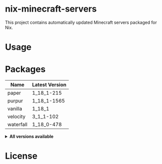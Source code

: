 # nix-minecraft-servers

This project contains automatically updated Minecraft servers packaged for Nix.

# Usage

# Packages

<!-- minecraft-servers start -->

| Name      | Latest Version |
| --------- | -------------- |
| paper     | 1_18_1-215     |
| purpur    | 1_18_1-1565    |
| vanilla   | 1_18_1         |
| velocity  | 3_1_1-102      |
| waterfall | 1_18_0-478     |

<details>
<summary><b>All versions available</b></summary>
<table>
<tr><th>Name</th><th>Version</th></tr>
<tr><td>paper</td><td>1_18_1-215</td></tr>
<tr><td>paper_1</td><td>1_18_1-215</td></tr>
<tr><td>paper_1_10</td><td>1_10_2-918</td></tr>
<tr><td>paper_1_10_2</td><td>1_10_2-918</td></tr>
<tr><td>paper_1_11</td><td>1_11_2-1106</td></tr>
<tr><td>paper_1_11_2</td><td>1_11_2-1106</td></tr>
<tr><td>paper_1_12</td><td>1_12_2-1620</td></tr>
<tr><td>paper_1_12_0</td><td>1_12_0-1169</td></tr>
<tr><td>paper_1_12_1</td><td>1_12_1-1204</td></tr>
<tr><td>paper_1_12_2</td><td>1_12_2-1620</td></tr>
<tr><td>paper_1_13</td><td>1_13_2-657</td></tr>
<tr><td>paper_1_13_0</td><td>1_13_0-173</td></tr>
<tr><td>paper_1_13_1</td><td>1_13_1-386</td></tr>
<tr><td>paper_1_13_2</td><td>1_13_2-657</td></tr>
<tr><td>paper_1_14</td><td>1_14_4-245</td></tr>
<tr><td>paper_1_14_0</td><td>1_14_0-17</td></tr>
<tr><td>paper_1_14_1</td><td>1_14_1-50</td></tr>
<tr><td>paper_1_14_2</td><td>1_14_2-107</td></tr>
<tr><td>paper_1_14_3</td><td>1_14_3-134</td></tr>
<tr><td>paper_1_14_4</td><td>1_14_4-245</td></tr>
<tr><td>paper_1_15</td><td>1_15_2-393</td></tr>
<tr><td>paper_1_15_0</td><td>1_15_0-21</td></tr>
<tr><td>paper_1_15_1</td><td>1_15_1-62</td></tr>
<tr><td>paper_1_15_2</td><td>1_15_2-393</td></tr>
<tr><td>paper_1_16</td><td>1_16_5-794</td></tr>
<tr><td>paper_1_16_1</td><td>1_16_1-138</td></tr>
<tr><td>paper_1_16_2</td><td>1_16_2-189</td></tr>
<tr><td>paper_1_16_3</td><td>1_16_3-253</td></tr>
<tr><td>paper_1_16_4</td><td>1_16_4-416</td></tr>
<tr><td>paper_1_16_5</td><td>1_16_5-794</td></tr>
<tr><td>paper_1_17</td><td>1_17_1-409</td></tr>
<tr><td>paper_1_17_0</td><td>1_17_0-79</td></tr>
<tr><td>paper_1_17_1</td><td>1_17_1-409</td></tr>
<tr><td>paper_1_18</td><td>1_18_1-215</td></tr>
<tr><td>paper_1_18_0</td><td>1_18_0-66</td></tr>
<tr><td>paper_1_18_1</td><td>1_18_1-215</td></tr>
<tr><td>paper_1_8</td><td>1_8_8-445</td></tr>
<tr><td>paper_1_8_8</td><td>1_8_8-445</td></tr>
<tr><td>paper_1_9</td><td>1_9_4-775</td></tr>
<tr><td>paper_1_9_4</td><td>1_9_4-775</td></tr>
<tr><td>purpur</td><td>1_18_1-1565</td></tr>
<tr><td>purpur_1</td><td>1_18_1-1565</td></tr>
<tr><td>purpur_1_14</td><td>1_14_4-337</td></tr>
<tr><td>purpur_1_14_1</td><td>1_14_1-63</td></tr>
<tr><td>purpur_1_14_2</td><td>1_14_2-126</td></tr>
<tr><td>purpur_1_14_3</td><td>1_14_3-202</td></tr>
<tr><td>purpur_1_14_4</td><td>1_14_4-337</td></tr>
<tr><td>purpur_1_15</td><td>1_15_2-606</td></tr>
<tr><td>purpur_1_15_0</td><td>1_15_0-346</td></tr>
<tr><td>purpur_1_15_1</td><td>1_15_1-397</td></tr>
<tr><td>purpur_1_15_2</td><td>1_15_2-606</td></tr>
<tr><td>purpur_1_16</td><td>1_16_5-1171</td></tr>
<tr><td>purpur_1_16_1</td><td>1_16_1-710</td></tr>
<tr><td>purpur_1_16_2</td><td>1_16_2-750</td></tr>
<tr><td>purpur_1_16_3</td><td>1_16_3-808</td></tr>
<tr><td>purpur_1_16_4</td><td>1_16_4-956</td></tr>
<tr><td>purpur_1_16_5</td><td>1_16_5-1171</td></tr>
<tr><td>purpur_1_17</td><td>1_17_1-1428</td></tr>
<tr><td>purpur_1_17_0</td><td>1_17_0-1255</td></tr>
<tr><td>purpur_1_17_1</td><td>1_17_1-1428</td></tr>
<tr><td>purpur_1_18</td><td>1_18_1-1565</td></tr>
<tr><td>purpur_1_18_0</td><td>1_18_0-1433</td></tr>
<tr><td>purpur_1_18_1</td><td>1_18_1-1565</td></tr>
<tr><td>vanilla</td><td>1_18_1</td></tr>
<tr><td>vanilla_1</td><td>1_18_1</td></tr>
<tr><td>vanilla_13w16a</td><td>13w16a</td></tr>
<tr><td>vanilla_13w16b</td><td>13w16b</td></tr>
<tr><td>vanilla_13w17a</td><td>13w17a</td></tr>
<tr><td>vanilla_13w18a</td><td>13w18a</td></tr>
<tr><td>vanilla_13w18b</td><td>13w18b</td></tr>
<tr><td>vanilla_13w18c</td><td>13w18c</td></tr>
<tr><td>vanilla_13w19a</td><td>13w19a</td></tr>
<tr><td>vanilla_13w21a</td><td>13w21a</td></tr>
<tr><td>vanilla_13w21b</td><td>13w21b</td></tr>
<tr><td>vanilla_13w22a</td><td>13w22a</td></tr>
<tr><td>vanilla_13w23a</td><td>13w23a</td></tr>
<tr><td>vanilla_13w23b</td><td>13w23b</td></tr>
<tr><td>vanilla_13w24a</td><td>13w24a</td></tr>
<tr><td>vanilla_13w24b</td><td>13w24b</td></tr>
<tr><td>vanilla_13w25a</td><td>13w25a</td></tr>
<tr><td>vanilla_13w25b</td><td>13w25b</td></tr>
<tr><td>vanilla_13w25c</td><td>13w25c</td></tr>
<tr><td>vanilla_13w26a</td><td>13w26a</td></tr>
<tr><td>vanilla_13w36a</td><td>13w36a</td></tr>
<tr><td>vanilla_13w36b</td><td>13w36b</td></tr>
<tr><td>vanilla_13w37a</td><td>13w37a</td></tr>
<tr><td>vanilla_13w37b</td><td>13w37b</td></tr>
<tr><td>vanilla_13w38a</td><td>13w38a</td></tr>
<tr><td>vanilla_13w38b</td><td>13w38b</td></tr>
<tr><td>vanilla_13w38c</td><td>13w38c</td></tr>
<tr><td>vanilla_13w39a</td><td>13w39a</td></tr>
<tr><td>vanilla_13w39b</td><td>13w39b</td></tr>
<tr><td>vanilla_13w41a</td><td>13w41a</td></tr>
<tr><td>vanilla_13w41b</td><td>13w41b</td></tr>
<tr><td>vanilla_13w42a</td><td>13w42a</td></tr>
<tr><td>vanilla_13w42b</td><td>13w42b</td></tr>
<tr><td>vanilla_13w43a</td><td>13w43a</td></tr>
<tr><td>vanilla_13w47a</td><td>13w47a</td></tr>
<tr><td>vanilla_13w47b</td><td>13w47b</td></tr>
<tr><td>vanilla_13w47c</td><td>13w47c</td></tr>
<tr><td>vanilla_13w47d</td><td>13w47d</td></tr>
<tr><td>vanilla_13w47e</td><td>13w47e</td></tr>
<tr><td>vanilla_13w48a</td><td>13w48a</td></tr>
<tr><td>vanilla_13w48b</td><td>13w48b</td></tr>
<tr><td>vanilla_13w49a</td><td>13w49a</td></tr>
<tr><td>vanilla_14w02a</td><td>14w02a</td></tr>
<tr><td>vanilla_14w02b</td><td>14w02b</td></tr>
<tr><td>vanilla_14w02c</td><td>14w02c</td></tr>
<tr><td>vanilla_14w03a</td><td>14w03a</td></tr>
<tr><td>vanilla_14w03b</td><td>14w03b</td></tr>
<tr><td>vanilla_14w04a</td><td>14w04a</td></tr>
<tr><td>vanilla_14w04b</td><td>14w04b</td></tr>
<tr><td>vanilla_14w05a</td><td>14w05a</td></tr>
<tr><td>vanilla_14w05b</td><td>14w05b</td></tr>
<tr><td>vanilla_14w06a</td><td>14w06a</td></tr>
<tr><td>vanilla_14w06b</td><td>14w06b</td></tr>
<tr><td>vanilla_14w07a</td><td>14w07a</td></tr>
<tr><td>vanilla_14w08a</td><td>14w08a</td></tr>
<tr><td>vanilla_14w10a</td><td>14w10a</td></tr>
<tr><td>vanilla_14w10b</td><td>14w10b</td></tr>
<tr><td>vanilla_14w10c</td><td>14w10c</td></tr>
<tr><td>vanilla_14w11a</td><td>14w11a</td></tr>
<tr><td>vanilla_14w11b</td><td>14w11b</td></tr>
<tr><td>vanilla_14w17a</td><td>14w17a</td></tr>
<tr><td>vanilla_14w18a</td><td>14w18a</td></tr>
<tr><td>vanilla_14w18b</td><td>14w18b</td></tr>
<tr><td>vanilla_14w19a</td><td>14w19a</td></tr>
<tr><td>vanilla_14w20a</td><td>14w20a</td></tr>
<tr><td>vanilla_14w20b</td><td>14w20b</td></tr>
<tr><td>vanilla_14w21a</td><td>14w21a</td></tr>
<tr><td>vanilla_14w21b</td><td>14w21b</td></tr>
<tr><td>vanilla_14w25a</td><td>14w25a</td></tr>
<tr><td>vanilla_14w25b</td><td>14w25b</td></tr>
<tr><td>vanilla_14w26a</td><td>14w26a</td></tr>
<tr><td>vanilla_14w26b</td><td>14w26b</td></tr>
<tr><td>vanilla_14w26c</td><td>14w26c</td></tr>
<tr><td>vanilla_14w27a</td><td>14w27a</td></tr>
<tr><td>vanilla_14w27b</td><td>14w27b</td></tr>
<tr><td>vanilla_14w28a</td><td>14w28a</td></tr>
<tr><td>vanilla_14w28b</td><td>14w28b</td></tr>
<tr><td>vanilla_14w29a</td><td>14w29a</td></tr>
<tr><td>vanilla_14w29b</td><td>14w29b</td></tr>
<tr><td>vanilla_14w30a</td><td>14w30a</td></tr>
<tr><td>vanilla_14w30b</td><td>14w30b</td></tr>
<tr><td>vanilla_14w30c</td><td>14w30c</td></tr>
<tr><td>vanilla_14w31a</td><td>14w31a</td></tr>
<tr><td>vanilla_14w32a</td><td>14w32a</td></tr>
<tr><td>vanilla_14w32b</td><td>14w32b</td></tr>
<tr><td>vanilla_14w32c</td><td>14w32c</td></tr>
<tr><td>vanilla_14w32d</td><td>14w32d</td></tr>
<tr><td>vanilla_14w33a</td><td>14w33a</td></tr>
<tr><td>vanilla_14w33b</td><td>14w33b</td></tr>
<tr><td>vanilla_14w33c</td><td>14w33c</td></tr>
<tr><td>vanilla_14w34a</td><td>14w34a</td></tr>
<tr><td>vanilla_14w34b</td><td>14w34b</td></tr>
<tr><td>vanilla_14w34c</td><td>14w34c</td></tr>
<tr><td>vanilla_14w34d</td><td>14w34d</td></tr>
<tr><td>vanilla_15w14a</td><td>15w14a</td></tr>
<tr><td>vanilla_15w31a</td><td>15w31a</td></tr>
<tr><td>vanilla_15w31b</td><td>15w31b</td></tr>
<tr><td>vanilla_15w31c</td><td>15w31c</td></tr>
<tr><td>vanilla_15w32a</td><td>15w32a</td></tr>
<tr><td>vanilla_15w32b</td><td>15w32b</td></tr>
<tr><td>vanilla_15w32c</td><td>15w32c</td></tr>
<tr><td>vanilla_15w33a</td><td>15w33a</td></tr>
<tr><td>vanilla_15w33b</td><td>15w33b</td></tr>
<tr><td>vanilla_15w33c</td><td>15w33c</td></tr>
<tr><td>vanilla_15w34a</td><td>15w34a</td></tr>
<tr><td>vanilla_15w34b</td><td>15w34b</td></tr>
<tr><td>vanilla_15w34c</td><td>15w34c</td></tr>
<tr><td>vanilla_15w34d</td><td>15w34d</td></tr>
<tr><td>vanilla_15w35a</td><td>15w35a</td></tr>
<tr><td>vanilla_15w35b</td><td>15w35b</td></tr>
<tr><td>vanilla_15w35c</td><td>15w35c</td></tr>
<tr><td>vanilla_15w35d</td><td>15w35d</td></tr>
<tr><td>vanilla_15w35e</td><td>15w35e</td></tr>
<tr><td>vanilla_15w36a</td><td>15w36a</td></tr>
<tr><td>vanilla_15w36b</td><td>15w36b</td></tr>
<tr><td>vanilla_15w36c</td><td>15w36c</td></tr>
<tr><td>vanilla_15w36d</td><td>15w36d</td></tr>
<tr><td>vanilla_15w37a</td><td>15w37a</td></tr>
<tr><td>vanilla_15w38a</td><td>15w38a</td></tr>
<tr><td>vanilla_15w38b</td><td>15w38b</td></tr>
<tr><td>vanilla_15w39a</td><td>15w39a</td></tr>
<tr><td>vanilla_15w39b</td><td>15w39b</td></tr>
<tr><td>vanilla_15w39c</td><td>15w39c</td></tr>
<tr><td>vanilla_15w40a</td><td>15w40a</td></tr>
<tr><td>vanilla_15w40b</td><td>15w40b</td></tr>
<tr><td>vanilla_15w41a</td><td>15w41a</td></tr>
<tr><td>vanilla_15w41b</td><td>15w41b</td></tr>
<tr><td>vanilla_15w42a</td><td>15w42a</td></tr>
<tr><td>vanilla_15w43a</td><td>15w43a</td></tr>
<tr><td>vanilla_15w43b</td><td>15w43b</td></tr>
<tr><td>vanilla_15w43c</td><td>15w43c</td></tr>
<tr><td>vanilla_15w44a</td><td>15w44a</td></tr>
<tr><td>vanilla_15w44b</td><td>15w44b</td></tr>
<tr><td>vanilla_15w45a</td><td>15w45a</td></tr>
<tr><td>vanilla_15w46a</td><td>15w46a</td></tr>
<tr><td>vanilla_15w47a</td><td>15w47a</td></tr>
<tr><td>vanilla_15w47b</td><td>15w47b</td></tr>
<tr><td>vanilla_15w47c</td><td>15w47c</td></tr>
<tr><td>vanilla_15w49a</td><td>15w49a</td></tr>
<tr><td>vanilla_15w49b</td><td>15w49b</td></tr>
<tr><td>vanilla_15w50a</td><td>15w50a</td></tr>
<tr><td>vanilla_15w51a</td><td>15w51a</td></tr>
<tr><td>vanilla_15w51b</td><td>15w51b</td></tr>
<tr><td>vanilla_16w02a</td><td>16w02a</td></tr>
<tr><td>vanilla_16w03a</td><td>16w03a</td></tr>
<tr><td>vanilla_16w04a</td><td>16w04a</td></tr>
<tr><td>vanilla_16w05a</td><td>16w05a</td></tr>
<tr><td>vanilla_16w05b</td><td>16w05b</td></tr>
<tr><td>vanilla_16w06a</td><td>16w06a</td></tr>
<tr><td>vanilla_16w07a</td><td>16w07a</td></tr>
<tr><td>vanilla_16w07b</td><td>16w07b</td></tr>
<tr><td>vanilla_16w14a</td><td>16w14a</td></tr>
<tr><td>vanilla_16w15a</td><td>16w15a</td></tr>
<tr><td>vanilla_16w15b</td><td>16w15b</td></tr>
<tr><td>vanilla_16w20a</td><td>16w20a</td></tr>
<tr><td>vanilla_16w21a</td><td>16w21a</td></tr>
<tr><td>vanilla_16w21b</td><td>16w21b</td></tr>
<tr><td>vanilla_16w32a</td><td>16w32a</td></tr>
<tr><td>vanilla_16w32b</td><td>16w32b</td></tr>
<tr><td>vanilla_16w33a</td><td>16w33a</td></tr>
<tr><td>vanilla_16w35a</td><td>16w35a</td></tr>
<tr><td>vanilla_16w36a</td><td>16w36a</td></tr>
<tr><td>vanilla_16w38a</td><td>16w38a</td></tr>
<tr><td>vanilla_16w39a</td><td>16w39a</td></tr>
<tr><td>vanilla_16w39b</td><td>16w39b</td></tr>
<tr><td>vanilla_16w39c</td><td>16w39c</td></tr>
<tr><td>vanilla_16w40a</td><td>16w40a</td></tr>
<tr><td>vanilla_16w41a</td><td>16w41a</td></tr>
<tr><td>vanilla_16w42a</td><td>16w42a</td></tr>
<tr><td>vanilla_16w43a</td><td>16w43a</td></tr>
<tr><td>vanilla_16w44a</td><td>16w44a</td></tr>
<tr><td>vanilla_16w50a</td><td>16w50a</td></tr>
<tr><td>vanilla_17w06a</td><td>17w06a</td></tr>
<tr><td>vanilla_17w13a</td><td>17w13a</td></tr>
<tr><td>vanilla_17w13b</td><td>17w13b</td></tr>
<tr><td>vanilla_17w14a</td><td>17w14a</td></tr>
<tr><td>vanilla_17w15a</td><td>17w15a</td></tr>
<tr><td>vanilla_17w16a</td><td>17w16a</td></tr>
<tr><td>vanilla_17w16b</td><td>17w16b</td></tr>
<tr><td>vanilla_17w17a</td><td>17w17a</td></tr>
<tr><td>vanilla_17w17b</td><td>17w17b</td></tr>
<tr><td>vanilla_17w18a</td><td>17w18a</td></tr>
<tr><td>vanilla_17w18b</td><td>17w18b</td></tr>
<tr><td>vanilla_17w31a</td><td>17w31a</td></tr>
<tr><td>vanilla_17w43a</td><td>17w43a</td></tr>
<tr><td>vanilla_17w43b</td><td>17w43b</td></tr>
<tr><td>vanilla_17w45a</td><td>17w45a</td></tr>
<tr><td>vanilla_17w45b</td><td>17w45b</td></tr>
<tr><td>vanilla_17w46a</td><td>17w46a</td></tr>
<tr><td>vanilla_17w47a</td><td>17w47a</td></tr>
<tr><td>vanilla_17w47b</td><td>17w47b</td></tr>
<tr><td>vanilla_17w48a</td><td>17w48a</td></tr>
<tr><td>vanilla_17w49a</td><td>17w49a</td></tr>
<tr><td>vanilla_17w49b</td><td>17w49b</td></tr>
<tr><td>vanilla_17w50a</td><td>17w50a</td></tr>
<tr><td>vanilla_18w01a</td><td>18w01a</td></tr>
<tr><td>vanilla_18w02a</td><td>18w02a</td></tr>
<tr><td>vanilla_18w03a</td><td>18w03a</td></tr>
<tr><td>vanilla_18w03b</td><td>18w03b</td></tr>
<tr><td>vanilla_18w05a</td><td>18w05a</td></tr>
<tr><td>vanilla_18w06a</td><td>18w06a</td></tr>
<tr><td>vanilla_18w07a</td><td>18w07a</td></tr>
<tr><td>vanilla_18w07b</td><td>18w07b</td></tr>
<tr><td>vanilla_18w07c</td><td>18w07c</td></tr>
<tr><td>vanilla_18w08a</td><td>18w08a</td></tr>
<tr><td>vanilla_18w08b</td><td>18w08b</td></tr>
<tr><td>vanilla_18w09a</td><td>18w09a</td></tr>
<tr><td>vanilla_18w10a</td><td>18w10a</td></tr>
<tr><td>vanilla_18w10b</td><td>18w10b</td></tr>
<tr><td>vanilla_18w10c</td><td>18w10c</td></tr>
<tr><td>vanilla_18w10d</td><td>18w10d</td></tr>
<tr><td>vanilla_18w11a</td><td>18w11a</td></tr>
<tr><td>vanilla_18w14a</td><td>18w14a</td></tr>
<tr><td>vanilla_18w14b</td><td>18w14b</td></tr>
<tr><td>vanilla_18w15a</td><td>18w15a</td></tr>
<tr><td>vanilla_18w16a</td><td>18w16a</td></tr>
<tr><td>vanilla_18w19a</td><td>18w19a</td></tr>
<tr><td>vanilla_18w19b</td><td>18w19b</td></tr>
<tr><td>vanilla_18w20a</td><td>18w20a</td></tr>
<tr><td>vanilla_18w20b</td><td>18w20b</td></tr>
<tr><td>vanilla_18w20c</td><td>18w20c</td></tr>
<tr><td>vanilla_18w21a</td><td>18w21a</td></tr>
<tr><td>vanilla_18w21b</td><td>18w21b</td></tr>
<tr><td>vanilla_18w22a</td><td>18w22a</td></tr>
<tr><td>vanilla_18w22b</td><td>18w22b</td></tr>
<tr><td>vanilla_18w22c</td><td>18w22c</td></tr>
<tr><td>vanilla_18w30a</td><td>18w30a</td></tr>
<tr><td>vanilla_18w30b</td><td>18w30b</td></tr>
<tr><td>vanilla_18w31a</td><td>18w31a</td></tr>
<tr><td>vanilla_18w32a</td><td>18w32a</td></tr>
<tr><td>vanilla_18w33a</td><td>18w33a</td></tr>
<tr><td>vanilla_18w43a</td><td>18w43a</td></tr>
<tr><td>vanilla_18w43b</td><td>18w43b</td></tr>
<tr><td>vanilla_18w43c</td><td>18w43c</td></tr>
<tr><td>vanilla_18w44a</td><td>18w44a</td></tr>
<tr><td>vanilla_18w45a</td><td>18w45a</td></tr>
<tr><td>vanilla_18w46a</td><td>18w46a</td></tr>
<tr><td>vanilla_18w47a</td><td>18w47a</td></tr>
<tr><td>vanilla_18w47b</td><td>18w47b</td></tr>
<tr><td>vanilla_18w48a</td><td>18w48a</td></tr>
<tr><td>vanilla_18w48b</td><td>18w48b</td></tr>
<tr><td>vanilla_18w49a</td><td>18w49a</td></tr>
<tr><td>vanilla_18w50a</td><td>18w50a</td></tr>
<tr><td>vanilla_19w02a</td><td>19w02a</td></tr>
<tr><td>vanilla_19w03a</td><td>19w03a</td></tr>
<tr><td>vanilla_19w03b</td><td>19w03b</td></tr>
<tr><td>vanilla_19w03c</td><td>19w03c</td></tr>
<tr><td>vanilla_19w04a</td><td>19w04a</td></tr>
<tr><td>vanilla_19w04b</td><td>19w04b</td></tr>
<tr><td>vanilla_19w05a</td><td>19w05a</td></tr>
<tr><td>vanilla_19w06a</td><td>19w06a</td></tr>
<tr><td>vanilla_19w07a</td><td>19w07a</td></tr>
<tr><td>vanilla_19w08a</td><td>19w08a</td></tr>
<tr><td>vanilla_19w08b</td><td>19w08b</td></tr>
<tr><td>vanilla_19w09a</td><td>19w09a</td></tr>
<tr><td>vanilla_19w11a</td><td>19w11a</td></tr>
<tr><td>vanilla_19w11b</td><td>19w11b</td></tr>
<tr><td>vanilla_19w12a</td><td>19w12a</td></tr>
<tr><td>vanilla_19w12b</td><td>19w12b</td></tr>
<tr><td>vanilla_19w13a</td><td>19w13a</td></tr>
<tr><td>vanilla_19w13b</td><td>19w13b</td></tr>
<tr><td>vanilla_19w14a</td><td>19w14a</td></tr>
<tr><td>vanilla_19w14b</td><td>19w14b</td></tr>
<tr><td>vanilla_19w34a</td><td>19w34a</td></tr>
<tr><td>vanilla_19w35a</td><td>19w35a</td></tr>
<tr><td>vanilla_19w36a</td><td>19w36a</td></tr>
<tr><td>vanilla_19w37a</td><td>19w37a</td></tr>
<tr><td>vanilla_19w38a</td><td>19w38a</td></tr>
<tr><td>vanilla_19w38b</td><td>19w38b</td></tr>
<tr><td>vanilla_19w39a</td><td>19w39a</td></tr>
<tr><td>vanilla_19w40a</td><td>19w40a</td></tr>
<tr><td>vanilla_19w41a</td><td>19w41a</td></tr>
<tr><td>vanilla_19w42a</td><td>19w42a</td></tr>
<tr><td>vanilla_19w44a</td><td>19w44a</td></tr>
<tr><td>vanilla_19w45a</td><td>19w45a</td></tr>
<tr><td>vanilla_19w45b</td><td>19w45b</td></tr>
<tr><td>vanilla_19w46a</td><td>19w46a</td></tr>
<tr><td>vanilla_19w46b</td><td>19w46b</td></tr>
<tr><td>vanilla_1_10</td><td>1_10_2</td></tr>
<tr><td>vanilla_1_10_0</td><td>1_10_0</td></tr>
<tr><td>vanilla_1_10_1</td><td>1_10_1</td></tr>
<tr><td>vanilla_1_10_2</td><td>1_10_2</td></tr>
<tr><td>vanilla_1_10_pre1</td><td>1_10_pre1</td></tr>
<tr><td>vanilla_1_10_pre2</td><td>1_10_pre2</td></tr>
<tr><td>vanilla_1_11</td><td>1_11_2</td></tr>
<tr><td>vanilla_1_11_0</td><td>1_11_0</td></tr>
<tr><td>vanilla_1_11_1</td><td>1_11_1</td></tr>
<tr><td>vanilla_1_11_2</td><td>1_11_2</td></tr>
<tr><td>vanilla_1_11_pre1</td><td>1_11_pre1</td></tr>
<tr><td>vanilla_1_12</td><td>1_12_2</td></tr>
<tr><td>vanilla_1_12_0</td><td>1_12_0</td></tr>
<tr><td>vanilla_1_12_1</td><td>1_12_1</td></tr>
<tr><td>vanilla_1_12_1_pre1</td><td>1_12_1_pre1</td></tr>
<tr><td>vanilla_1_12_2</td><td>1_12_2</td></tr>
<tr><td>vanilla_1_12_2_pre1</td><td>1_12_2_pre1</td></tr>
<tr><td>vanilla_1_12_2_pre2</td><td>1_12_2_pre2</td></tr>
<tr><td>vanilla_1_12_pre1</td><td>1_12_pre1</td></tr>
<tr><td>vanilla_1_12_pre2</td><td>1_12_pre2</td></tr>
<tr><td>vanilla_1_12_pre3</td><td>1_12_pre3</td></tr>
<tr><td>vanilla_1_12_pre4</td><td>1_12_pre4</td></tr>
<tr><td>vanilla_1_12_pre5</td><td>1_12_pre5</td></tr>
<tr><td>vanilla_1_12_pre6</td><td>1_12_pre6</td></tr>
<tr><td>vanilla_1_12_pre7</td><td>1_12_pre7</td></tr>
<tr><td>vanilla_1_13</td><td>1_13_2</td></tr>
<tr><td>vanilla_1_13_0</td><td>1_13_0</td></tr>
<tr><td>vanilla_1_13_1</td><td>1_13_1</td></tr>
<tr><td>vanilla_1_13_1_pre1</td><td>1_13_1_pre1</td></tr>
<tr><td>vanilla_1_13_1_pre2</td><td>1_13_1_pre2</td></tr>
<tr><td>vanilla_1_13_2</td><td>1_13_2</td></tr>
<tr><td>vanilla_1_13_2_pre1</td><td>1_13_2_pre1</td></tr>
<tr><td>vanilla_1_13_2_pre2</td><td>1_13_2_pre2</td></tr>
<tr><td>vanilla_1_13_pre1</td><td>1_13_pre1</td></tr>
<tr><td>vanilla_1_13_pre10</td><td>1_13_pre10</td></tr>
<tr><td>vanilla_1_13_pre2</td><td>1_13_pre2</td></tr>
<tr><td>vanilla_1_13_pre3</td><td>1_13_pre3</td></tr>
<tr><td>vanilla_1_13_pre4</td><td>1_13_pre4</td></tr>
<tr><td>vanilla_1_13_pre5</td><td>1_13_pre5</td></tr>
<tr><td>vanilla_1_13_pre6</td><td>1_13_pre6</td></tr>
<tr><td>vanilla_1_13_pre7</td><td>1_13_pre7</td></tr>
<tr><td>vanilla_1_13_pre8</td><td>1_13_pre8</td></tr>
<tr><td>vanilla_1_13_pre9</td><td>1_13_pre9</td></tr>
<tr><td>vanilla_1_14</td><td>1_14_4</td></tr>
<tr><td>vanilla_1_14-pre1</td><td>1_14-pre1</td></tr>
<tr><td>vanilla_1_14-pre2</td><td>1_14-pre2</td></tr>
<tr><td>vanilla_1_14-pre3</td><td>1_14-pre3</td></tr>
<tr><td>vanilla_1_14-pre4</td><td>1_14-pre4</td></tr>
<tr><td>vanilla_1_14-pre5</td><td>1_14-pre5</td></tr>
<tr><td>vanilla_1_14_0</td><td>1_14_0</td></tr>
<tr><td>vanilla_1_14_1</td><td>1_14_1</td></tr>
<tr><td>vanilla_1_14_1-pre1</td><td>1_14_1-pre1</td></tr>
<tr><td>vanilla_1_14_1-pre2</td><td>1_14_1-pre2</td></tr>
<tr><td>vanilla_1_14_2</td><td>1_14_2</td></tr>
<tr><td>vanilla_1_14_2-pre1</td><td>1_14_2-pre1</td></tr>
<tr><td>vanilla_1_14_2-pre2</td><td>1_14_2-pre2</td></tr>
<tr><td>vanilla_1_14_2-pre3</td><td>1_14_2-pre3</td></tr>
<tr><td>vanilla_1_14_2-pre4</td><td>1_14_2-pre4</td></tr>
<tr><td>vanilla_1_14_3</td><td>1_14_3</td></tr>
<tr><td>vanilla_1_14_3_pre1</td><td>1_14_3_pre1</td></tr>
<tr><td>vanilla_1_14_3_pre2</td><td>1_14_3_pre2</td></tr>
<tr><td>vanilla_1_14_3_pre3</td><td>1_14_3_pre3</td></tr>
<tr><td>vanilla_1_14_3_pre4</td><td>1_14_3_pre4</td></tr>
<tr><td>vanilla_1_14_4</td><td>1_14_4</td></tr>
<tr><td>vanilla_1_14_4_pre1</td><td>1_14_4_pre1</td></tr>
<tr><td>vanilla_1_14_4_pre2</td><td>1_14_4_pre2</td></tr>
<tr><td>vanilla_1_14_4_pre3</td><td>1_14_4_pre3</td></tr>
<tr><td>vanilla_1_14_4_pre4</td><td>1_14_4_pre4</td></tr>
<tr><td>vanilla_1_14_4_pre5</td><td>1_14_4_pre5</td></tr>
<tr><td>vanilla_1_14_4_pre6</td><td>1_14_4_pre6</td></tr>
<tr><td>vanilla_1_14_4_pre7</td><td>1_14_4_pre7</td></tr>
<tr><td>vanilla_1_15</td><td>1_15_2</td></tr>
<tr><td>vanilla_1_15_0</td><td>1_15_0</td></tr>
<tr><td>vanilla_1_15_1</td><td>1_15_1</td></tr>
<tr><td>vanilla_1_15_1_pre1</td><td>1_15_1_pre1</td></tr>
<tr><td>vanilla_1_15_2</td><td>1_15_2</td></tr>
<tr><td>vanilla_1_15_2_pre1</td><td>1_15_2_pre1</td></tr>
<tr><td>vanilla_1_15_2_pre2</td><td>1_15_2_pre2</td></tr>
<tr><td>vanilla_1_15_pre1</td><td>1_15_pre1</td></tr>
<tr><td>vanilla_1_15_pre2</td><td>1_15_pre2</td></tr>
<tr><td>vanilla_1_15_pre3</td><td>1_15_pre3</td></tr>
<tr><td>vanilla_1_15_pre4</td><td>1_15_pre4</td></tr>
<tr><td>vanilla_1_15_pre5</td><td>1_15_pre5</td></tr>
<tr><td>vanilla_1_15_pre6</td><td>1_15_pre6</td></tr>
<tr><td>vanilla_1_15_pre7</td><td>1_15_pre7</td></tr>
<tr><td>vanilla_1_16</td><td>1_16_5</td></tr>
<tr><td>vanilla_1_16_0</td><td>1_16_0</td></tr>
<tr><td>vanilla_1_16_1</td><td>1_16_1</td></tr>
<tr><td>vanilla_1_16_2</td><td>1_16_2</td></tr>
<tr><td>vanilla_1_16_2_pre1</td><td>1_16_2_pre1</td></tr>
<tr><td>vanilla_1_16_2_pre2</td><td>1_16_2_pre2</td></tr>
<tr><td>vanilla_1_16_2_pre3</td><td>1_16_2_pre3</td></tr>
<tr><td>vanilla_1_16_2_rc1</td><td>1_16_2_rc1</td></tr>
<tr><td>vanilla_1_16_2_rc2</td><td>1_16_2_rc2</td></tr>
<tr><td>vanilla_1_16_3</td><td>1_16_3</td></tr>
<tr><td>vanilla_1_16_3_rc1</td><td>1_16_3_rc1</td></tr>
<tr><td>vanilla_1_16_4</td><td>1_16_4</td></tr>
<tr><td>vanilla_1_16_4_pre1</td><td>1_16_4_pre1</td></tr>
<tr><td>vanilla_1_16_4_pre2</td><td>1_16_4_pre2</td></tr>
<tr><td>vanilla_1_16_4_rc1</td><td>1_16_4_rc1</td></tr>
<tr><td>vanilla_1_16_5</td><td>1_16_5</td></tr>
<tr><td>vanilla_1_16_5_rc1</td><td>1_16_5_rc1</td></tr>
<tr><td>vanilla_1_16_pre1</td><td>1_16_pre1</td></tr>
<tr><td>vanilla_1_16_pre2</td><td>1_16_pre2</td></tr>
<tr><td>vanilla_1_16_pre3</td><td>1_16_pre3</td></tr>
<tr><td>vanilla_1_16_pre4</td><td>1_16_pre4</td></tr>
<tr><td>vanilla_1_16_pre5</td><td>1_16_pre5</td></tr>
<tr><td>vanilla_1_16_pre6</td><td>1_16_pre6</td></tr>
<tr><td>vanilla_1_16_pre7</td><td>1_16_pre7</td></tr>
<tr><td>vanilla_1_16_pre8</td><td>1_16_pre8</td></tr>
<tr><td>vanilla_1_16_rc1</td><td>1_16_rc1</td></tr>
<tr><td>vanilla_1_17</td><td>1_17_1</td></tr>
<tr><td>vanilla_1_17_0</td><td>1_17_0</td></tr>
<tr><td>vanilla_1_17_1</td><td>1_17_1</td></tr>
<tr><td>vanilla_1_17_1_pre1</td><td>1_17_1_pre1</td></tr>
<tr><td>vanilla_1_17_1_pre2</td><td>1_17_1_pre2</td></tr>
<tr><td>vanilla_1_17_1_pre3</td><td>1_17_1_pre3</td></tr>
<tr><td>vanilla_1_17_1_rc1</td><td>1_17_1_rc1</td></tr>
<tr><td>vanilla_1_17_1_rc2</td><td>1_17_1_rc2</td></tr>
<tr><td>vanilla_1_17_pre1</td><td>1_17_pre1</td></tr>
<tr><td>vanilla_1_17_pre2</td><td>1_17_pre2</td></tr>
<tr><td>vanilla_1_17_pre3</td><td>1_17_pre3</td></tr>
<tr><td>vanilla_1_17_pre4</td><td>1_17_pre4</td></tr>
<tr><td>vanilla_1_17_pre5</td><td>1_17_pre5</td></tr>
<tr><td>vanilla_1_17_rc1</td><td>1_17_rc1</td></tr>
<tr><td>vanilla_1_17_rc2</td><td>1_17_rc2</td></tr>
<tr><td>vanilla_1_18</td><td>1_18_1</td></tr>
<tr><td>vanilla_1_18_0</td><td>1_18_0</td></tr>
<tr><td>vanilla_1_18_1</td><td>1_18_1</td></tr>
<tr><td>vanilla_1_18_1_pre1</td><td>1_18_1_pre1</td></tr>
<tr><td>vanilla_1_18_1_rc1</td><td>1_18_1_rc1</td></tr>
<tr><td>vanilla_1_18_1_rc2</td><td>1_18_1_rc2</td></tr>
<tr><td>vanilla_1_18_1_rc3</td><td>1_18_1_rc3</td></tr>
<tr><td>vanilla_1_18_2_pre1</td><td>1_18_2_pre1</td></tr>
<tr><td>vanilla_1_18_2_pre2</td><td>1_18_2_pre2</td></tr>
<tr><td>vanilla_1_18_2_pre3</td><td>1_18_2_pre3</td></tr>
<tr><td>vanilla_1_18_2_rc1</td><td>1_18_2_rc1</td></tr>
<tr><td>vanilla_1_18_pre1</td><td>1_18_pre1</td></tr>
<tr><td>vanilla_1_18_pre2</td><td>1_18_pre2</td></tr>
<tr><td>vanilla_1_18_pre3</td><td>1_18_pre3</td></tr>
<tr><td>vanilla_1_18_pre4</td><td>1_18_pre4</td></tr>
<tr><td>vanilla_1_18_pre5</td><td>1_18_pre5</td></tr>
<tr><td>vanilla_1_18_pre6</td><td>1_18_pre6</td></tr>
<tr><td>vanilla_1_18_pre7</td><td>1_18_pre7</td></tr>
<tr><td>vanilla_1_18_pre8</td><td>1_18_pre8</td></tr>
<tr><td>vanilla_1_18_rc1</td><td>1_18_rc1</td></tr>
<tr><td>vanilla_1_18_rc2</td><td>1_18_rc2</td></tr>
<tr><td>vanilla_1_18_rc3</td><td>1_18_rc3</td></tr>
<tr><td>vanilla_1_18_rc4</td><td>1_18_rc4</td></tr>
<tr><td>vanilla_1_2</td><td>1_2_5</td></tr>
<tr><td>vanilla_1_2_5</td><td>1_2_5</td></tr>
<tr><td>vanilla_1_3</td><td>1_3_2</td></tr>
<tr><td>vanilla_1_3_0</td><td>1_3_0</td></tr>
<tr><td>vanilla_1_3_1</td><td>1_3_1</td></tr>
<tr><td>vanilla_1_3_2</td><td>1_3_2</td></tr>
<tr><td>vanilla_1_4</td><td>1_4_7</td></tr>
<tr><td>vanilla_1_4_0</td><td>1_4_0</td></tr>
<tr><td>vanilla_1_4_1</td><td>1_4_1</td></tr>
<tr><td>vanilla_1_4_2</td><td>1_4_2</td></tr>
<tr><td>vanilla_1_4_3</td><td>1_4_3</td></tr>
<tr><td>vanilla_1_4_4</td><td>1_4_4</td></tr>
<tr><td>vanilla_1_4_5</td><td>1_4_5</td></tr>
<tr><td>vanilla_1_4_6</td><td>1_4_6</td></tr>
<tr><td>vanilla_1_4_7</td><td>1_4_7</td></tr>
<tr><td>vanilla_1_5</td><td>1_5_2</td></tr>
<tr><td>vanilla_1_5_0</td><td>1_5_0</td></tr>
<tr><td>vanilla_1_5_1</td><td>1_5_1</td></tr>
<tr><td>vanilla_1_5_2</td><td>1_5_2</td></tr>
<tr><td>vanilla_1_6</td><td>1_6_4</td></tr>
<tr><td>vanilla_1_6_0</td><td>1_6_0</td></tr>
<tr><td>vanilla_1_6_1</td><td>1_6_1</td></tr>
<tr><td>vanilla_1_6_2</td><td>1_6_2</td></tr>
<tr><td>vanilla_1_6_3</td><td>1_6_3</td></tr>
<tr><td>vanilla_1_6_4</td><td>1_6_4</td></tr>
<tr><td>vanilla_1_7</td><td>1_7_10</td></tr>
<tr><td>vanilla_1_7_0</td><td>1_7_0</td></tr>
<tr><td>vanilla_1_7_1</td><td>1_7_1</td></tr>
<tr><td>vanilla_1_7_10</td><td>1_7_10</td></tr>
<tr><td>vanilla_1_7_10_pre1</td><td>1_7_10_pre1</td></tr>
<tr><td>vanilla_1_7_10_pre2</td><td>1_7_10_pre2</td></tr>
<tr><td>vanilla_1_7_10_pre3</td><td>1_7_10_pre3</td></tr>
<tr><td>vanilla_1_7_10_pre4</td><td>1_7_10_pre4</td></tr>
<tr><td>vanilla_1_7_2</td><td>1_7_2</td></tr>
<tr><td>vanilla_1_7_3</td><td>1_7_3</td></tr>
<tr><td>vanilla_1_7_4</td><td>1_7_4</td></tr>
<tr><td>vanilla_1_7_5</td><td>1_7_5</td></tr>
<tr><td>vanilla_1_7_6</td><td>1_7_6</td></tr>
<tr><td>vanilla_1_7_6_pre1</td><td>1_7_6_pre1</td></tr>
<tr><td>vanilla_1_7_6_pre2</td><td>1_7_6_pre2</td></tr>
<tr><td>vanilla_1_7_7</td><td>1_7_7</td></tr>
<tr><td>vanilla_1_7_8</td><td>1_7_8</td></tr>
<tr><td>vanilla_1_7_9</td><td>1_7_9</td></tr>
<tr><td>vanilla_1_8</td><td>1_8_9</td></tr>
<tr><td>vanilla_1_8_0</td><td>1_8_0</td></tr>
<tr><td>vanilla_1_8_1</td><td>1_8_1</td></tr>
<tr><td>vanilla_1_8_1_pre1</td><td>1_8_1_pre1</td></tr>
<tr><td>vanilla_1_8_1_pre2</td><td>1_8_1_pre2</td></tr>
<tr><td>vanilla_1_8_1_pre3</td><td>1_8_1_pre3</td></tr>
<tr><td>vanilla_1_8_1_pre4</td><td>1_8_1_pre4</td></tr>
<tr><td>vanilla_1_8_1_pre5</td><td>1_8_1_pre5</td></tr>
<tr><td>vanilla_1_8_2</td><td>1_8_2</td></tr>
<tr><td>vanilla_1_8_2_pre1</td><td>1_8_2_pre1</td></tr>
<tr><td>vanilla_1_8_2_pre2</td><td>1_8_2_pre2</td></tr>
<tr><td>vanilla_1_8_2_pre3</td><td>1_8_2_pre3</td></tr>
<tr><td>vanilla_1_8_2_pre4</td><td>1_8_2_pre4</td></tr>
<tr><td>vanilla_1_8_2_pre5</td><td>1_8_2_pre5</td></tr>
<tr><td>vanilla_1_8_2_pre6</td><td>1_8_2_pre6</td></tr>
<tr><td>vanilla_1_8_2_pre7</td><td>1_8_2_pre7</td></tr>
<tr><td>vanilla_1_8_3</td><td>1_8_3</td></tr>
<tr><td>vanilla_1_8_4</td><td>1_8_4</td></tr>
<tr><td>vanilla_1_8_5</td><td>1_8_5</td></tr>
<tr><td>vanilla_1_8_6</td><td>1_8_6</td></tr>
<tr><td>vanilla_1_8_7</td><td>1_8_7</td></tr>
<tr><td>vanilla_1_8_8</td><td>1_8_8</td></tr>
<tr><td>vanilla_1_8_9</td><td>1_8_9</td></tr>
<tr><td>vanilla_1_8_pre1</td><td>1_8_pre1</td></tr>
<tr><td>vanilla_1_8_pre2</td><td>1_8_pre2</td></tr>
<tr><td>vanilla_1_8_pre3</td><td>1_8_pre3</td></tr>
<tr><td>vanilla_1_9</td><td>1_9_4</td></tr>
<tr><td>vanilla_1_9_0</td><td>1_9_0</td></tr>
<tr><td>vanilla_1_9_1</td><td>1_9_1</td></tr>
<tr><td>vanilla_1_9_1_pre1</td><td>1_9_1_pre1</td></tr>
<tr><td>vanilla_1_9_1_pre2</td><td>1_9_1_pre2</td></tr>
<tr><td>vanilla_1_9_1_pre3</td><td>1_9_1_pre3</td></tr>
<tr><td>vanilla_1_9_2</td><td>1_9_2</td></tr>
<tr><td>vanilla_1_9_3</td><td>1_9_3</td></tr>
<tr><td>vanilla_1_9_3_pre1</td><td>1_9_3_pre1</td></tr>
<tr><td>vanilla_1_9_3_pre2</td><td>1_9_3_pre2</td></tr>
<tr><td>vanilla_1_9_3_pre3</td><td>1_9_3_pre3</td></tr>
<tr><td>vanilla_1_9_4</td><td>1_9_4</td></tr>
<tr><td>vanilla_1_9_pre1</td><td>1_9_pre1</td></tr>
<tr><td>vanilla_1_9_pre2</td><td>1_9_pre2</td></tr>
<tr><td>vanilla_1_9_pre3</td><td>1_9_pre3</td></tr>
<tr><td>vanilla_1_9_pre4</td><td>1_9_pre4</td></tr>
<tr><td>vanilla_1_rv_pre1</td><td>1_rv_pre1</td></tr>
<tr><td>vanilla_20w06a</td><td>20w06a</td></tr>
<tr><td>vanilla_20w07a</td><td>20w07a</td></tr>
<tr><td>vanilla_20w08a</td><td>20w08a</td></tr>
<tr><td>vanilla_20w09a</td><td>20w09a</td></tr>
<tr><td>vanilla_20w10a</td><td>20w10a</td></tr>
<tr><td>vanilla_20w11a</td><td>20w11a</td></tr>
<tr><td>vanilla_20w12a</td><td>20w12a</td></tr>
<tr><td>vanilla_20w13a</td><td>20w13a</td></tr>
<tr><td>vanilla_20w13b</td><td>20w13b</td></tr>
<tr><td>vanilla_20w14a</td><td>20w14a</td></tr>
<tr><td>vanilla_20w14infinite</td><td>20w14infinite</td></tr>
<tr><td>vanilla_20w15a</td><td>20w15a</td></tr>
<tr><td>vanilla_20w16a</td><td>20w16a</td></tr>
<tr><td>vanilla_20w17a</td><td>20w17a</td></tr>
<tr><td>vanilla_20w18a</td><td>20w18a</td></tr>
<tr><td>vanilla_20w19a</td><td>20w19a</td></tr>
<tr><td>vanilla_20w20a</td><td>20w20a</td></tr>
<tr><td>vanilla_20w20b</td><td>20w20b</td></tr>
<tr><td>vanilla_20w21a</td><td>20w21a</td></tr>
<tr><td>vanilla_20w22a</td><td>20w22a</td></tr>
<tr><td>vanilla_20w27a</td><td>20w27a</td></tr>
<tr><td>vanilla_20w28a</td><td>20w28a</td></tr>
<tr><td>vanilla_20w29a</td><td>20w29a</td></tr>
<tr><td>vanilla_20w30a</td><td>20w30a</td></tr>
<tr><td>vanilla_20w45a</td><td>20w45a</td></tr>
<tr><td>vanilla_20w46a</td><td>20w46a</td></tr>
<tr><td>vanilla_20w48a</td><td>20w48a</td></tr>
<tr><td>vanilla_20w49a</td><td>20w49a</td></tr>
<tr><td>vanilla_20w51a</td><td>20w51a</td></tr>
<tr><td>vanilla_21w03a</td><td>21w03a</td></tr>
<tr><td>vanilla_21w05a</td><td>21w05a</td></tr>
<tr><td>vanilla_21w05b</td><td>21w05b</td></tr>
<tr><td>vanilla_21w06a</td><td>21w06a</td></tr>
<tr><td>vanilla_21w07a</td><td>21w07a</td></tr>
<tr><td>vanilla_21w08a</td><td>21w08a</td></tr>
<tr><td>vanilla_21w08b</td><td>21w08b</td></tr>
<tr><td>vanilla_21w10a</td><td>21w10a</td></tr>
<tr><td>vanilla_21w11a</td><td>21w11a</td></tr>
<tr><td>vanilla_21w13a</td><td>21w13a</td></tr>
<tr><td>vanilla_21w14a</td><td>21w14a</td></tr>
<tr><td>vanilla_21w15a</td><td>21w15a</td></tr>
<tr><td>vanilla_21w16a</td><td>21w16a</td></tr>
<tr><td>vanilla_21w17a</td><td>21w17a</td></tr>
<tr><td>vanilla_21w18a</td><td>21w18a</td></tr>
<tr><td>vanilla_21w19a</td><td>21w19a</td></tr>
<tr><td>vanilla_21w20a</td><td>21w20a</td></tr>
<tr><td>vanilla_21w37a</td><td>21w37a</td></tr>
<tr><td>vanilla_21w38a</td><td>21w38a</td></tr>
<tr><td>vanilla_21w39a</td><td>21w39a</td></tr>
<tr><td>vanilla_21w40a</td><td>21w40a</td></tr>
<tr><td>vanilla_21w41a</td><td>21w41a</td></tr>
<tr><td>vanilla_21w42a</td><td>21w42a</td></tr>
<tr><td>vanilla_21w43a</td><td>21w43a</td></tr>
<tr><td>vanilla_21w44a</td><td>21w44a</td></tr>
<tr><td>vanilla_22w03a</td><td>22w03a</td></tr>
<tr><td>vanilla_22w05a</td><td>22w05a</td></tr>
<tr><td>vanilla_22w06a</td><td>22w06a</td></tr>
<tr><td>vanilla_22w07a</td><td>22w07a</td></tr>
<tr><td>vanilla_3d_shareware_v1_34</td><td>3d_shareware_v1_34</td></tr>
<tr><td>velocity</td><td>3_1_1-102</td></tr>
<tr><td>velocity_3</td><td>3_1_1-102</td></tr>
<tr><td>velocity_3_1</td><td>3_1_1-102</td></tr>
<tr><td>velocity_3_1_0</td><td>3_1_0-95</td></tr>
<tr><td>velocity_3_1_1</td><td>3_1_1-102</td></tr>
<tr><td>waterfall</td><td>1_18_0-478</td></tr>
<tr><td>waterfall_1</td><td>1_18_0-478</td></tr>
<tr><td>waterfall_1_11</td><td>1_11_0-108</td></tr>
<tr><td>waterfall_1_11_0</td><td>1_11_0-108</td></tr>
<tr><td>waterfall_1_12</td><td>1_12_0-185</td></tr>
<tr><td>waterfall_1_12_0</td><td>1_12_0-185</td></tr>
<tr><td>waterfall_1_13</td><td>1_13_0-276</td></tr>
<tr><td>waterfall_1_13_0</td><td>1_13_0-276</td></tr>
<tr><td>waterfall_1_14</td><td>1_14_0-301</td></tr>
<tr><td>waterfall_1_14_0</td><td>1_14_0-301</td></tr>
<tr><td>waterfall_1_15</td><td>1_15_0-350</td></tr>
<tr><td>waterfall_1_15_0</td><td>1_15_0-350</td></tr>
<tr><td>waterfall_1_16</td><td>1_16_0-431</td></tr>
<tr><td>waterfall_1_16_0</td><td>1_16_0-431</td></tr>
<tr><td>waterfall_1_17</td><td>1_17_0-454</td></tr>
<tr><td>waterfall_1_17_0</td><td>1_17_0-454</td></tr>
<tr><td>waterfall_1_18</td><td>1_18_0-478</td></tr>
<tr><td>waterfall_1_18_0</td><td>1_18_0-478</td></tr>
</table>
</details>

<!-- minecraft-servers end -->

# License

